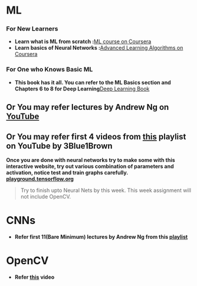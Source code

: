 # ML
### For New Learners
* **Learn what is ML from scratch :**[ML course on Coursera](https://www.coursera.org/learn/machine-learning?specialization=machine-learning-introduction)
* **Learn basics of Neural Networks :**[Advanced Learning Algorithms on Coursera](https://www.coursera.org/learn/advanced-learning-algorithms?specialization=machine-learning-introduction)

### For One who Knows Basic ML
* **This book has it all. You can refer to the ML Basics section and Chapters 6 to 8 for Deep Learning**[Deep Learning Book](https://www.deeplearningbook.org/)

## Or You may refer lectures by Andrew Ng on [YouTube](https://www.youtube.com/playlist?list=PLkDaE6sCZn6FNC6YRfRQc_FbeQrF8BwGI)
## Or You may refer first 4 videos from [this](https://www.youtube.com/playlist?list=PLZHQObOWTQDNU6R1_67000Dx_ZCJB-3pi) playlist on YouTube by 3Blue1Brown

**Once you are done with neural networks try to make some with this interactive website, try out various combination of parameters and activation, notice test and train graphs carefully.  [playground.tensorflow.org](https://playground.tensorflow.org/#activation=tanh&batchSize=10&dataset=circle&regDataset=reg-plane&learningRate=0.03&regularizationRate=0&noise=0&networkShape=4,2&seed=0.05720&showTestData=false&discretize=false&percTrainData=50&x=true&y=true&xTimesY=false&xSquared=false&ySquared=false&cosX=false&sinX=false&cosY=false&sinY=false&collectStats=false&problem=classification&initZero=false&hideText=false)**

> Try to finish upto Neural Nets by this week. This week assignment will not include OpenCV. 
# CNNs
* **Refer first 11(Bare Minimum) lectures by Andrew Ng from this [playlist](https://www.youtube.com/playlist?list=PLkDaE6sCZn6Gl29AoE31iwdVwSG-KnDzF)**

# OpenCV
* **Refer [this](https://www.youtube.com/watch?v=01sAkU_NvOY&t=21490s) video**



